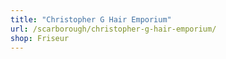 ```yaml
---
title: "Christopher G Hair Emporium"
url: /scarborough/christopher-g-hair-emporium/
shop: Friseur
---
```

